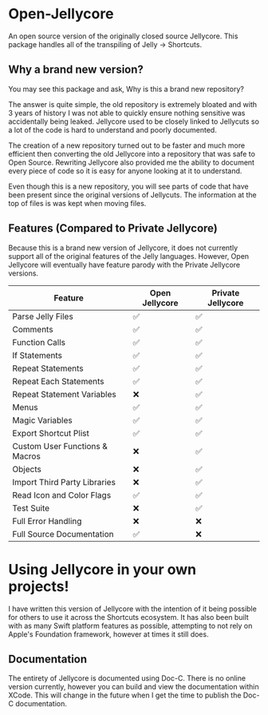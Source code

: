 # Open-Jellycore
An open source version of the originally closed source Jellycore. This package handles all of the transpiling of Jelly -> Shortcuts.

## Why a brand new version?
You may see this package and ask, Why is this a brand new repository? 

The answer is quite simple, the old repository is extremely bloated and with 3 years of history I was not able to quickly ensure nothing sensitive was accidentally being leaked. Jellycore used to be closely linked to Jellycuts so a lot of the code is hard to understand and poorly documented. 

The creation of a new repository turned out to be faster and much more efficient then converting the old Jellycore into a repository that was safe to Open Source. Rewriting Jellycore also provided me the ability to document every piece of code so it is easy for anyone looking at it to understand. 

Even though this is a new repository, you will see parts of code that have been present since the original versions of Jellycuts. The information at the top of files is was kept when moving files.

## Features (Compared to Private Jellycore)
Because this is a brand new version of Jellycore, it does not currently support all of the original features of the Jelly languages. However, Open Jellycore will eventually have feature parody with the Private Jellycore versions.

| Feature                        | Open Jellycore | Private Jellycore |
| ------------------------------ | -------------- | ----------------- |
| Parse Jelly Files              | ✅             | ✅                |
| Comments                       | ✅             | ✅                |
| Function Calls                 | ✅             | ✅                |
| If Statements                  | ✅             | ✅                |
| Repeat Statements              | ✅             | ✅                |
| Repeat Each Statements         | ✅             | ✅                |
| Repeat Statement Variables     | ❌             | ✅                |
| Menus                          | ✅             | ✅                |
| Magic Variables                | ✅             | ✅                |
| Export Shortcut Plist          | ✅             | ✅                |
| Custom User Functions & Macros | ❌             | ✅                |
| Objects                        | ❌             | ✅                |
| Import Third Party Libraries   | ❌             | ✅                |
| Read Icon and Color Flags      | ✅             | ✅                |
| Test Suite                     | ❌             | ✅                |
| Full Error Handling            | ❌             | ❌                |
| Full Source Documentation      | ✅             | ❌                |

# Using Jellycore in your own projects!
I have written this version of Jellycore with the intention of it being possible for others to use it across the Shortcuts ecosystem. It has also been built with as many Swift platform features as possible, attempting to not rely on Apple's Foundation framework, however at times it still does.

## Documentation
The entirety of Jellycore is documented using Doc-C. There is no online version currently, however you can build and view the documentation within XCode. This will change in the future when I get the time to publish the Doc-C documentation.
